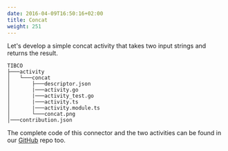 ```yaml
---
date: 2016-04-09T16:50:16+02:00
title: Concat
weight: 251
---
```


Let's develop a simple concat activity that takes two input strings and returns the result.


```
TIBCO
├───activity
│   └───concat
│       ├───descriptor.json
│       |───activity.go
│       |───activity_test.go
│       |───activity.ts
│       |───activity.module.ts
│       └───concat.png
│───contribution.json
```

The complete code of this connector and the two activities can be found in our [GitHub](https://github.com/TIBCOSoftware/tci-flogo/tree/master/samples/extensions/TIBCO) repo too.



